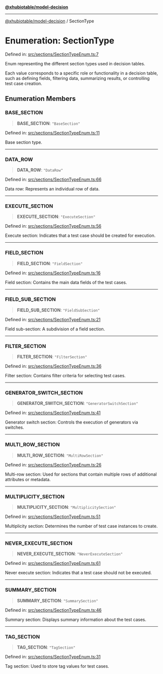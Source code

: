 [**@xhubiotable/model-decision**](../README.md)

***

[@xhubiotable/model-decision](../globals.md) / SectionType

# Enumeration: SectionType

Defined in: [src/sections/SectionTypeEnum.ts:7](https://github.com/xhubioTable/model-decision/blob/bb86cb17a9e3e1e8be81aea7d412ff6f096a060e/src/sections/SectionTypeEnum.ts#L7)

Enum representing the different section types used in decision tables.

Each value corresponds to a specific role or functionality in a decision table,
such as defining fields, filtering data, summarizing results, or controlling test case creation.

## Enumeration Members

### BASE\_SECTION

> **BASE\_SECTION**: `"BaseSection"`

Defined in: [src/sections/SectionTypeEnum.ts:11](https://github.com/xhubioTable/model-decision/blob/bb86cb17a9e3e1e8be81aea7d412ff6f096a060e/src/sections/SectionTypeEnum.ts#L11)

Base section type.

***

### DATA\_ROW

> **DATA\_ROW**: `"DataRow"`

Defined in: [src/sections/SectionTypeEnum.ts:66](https://github.com/xhubioTable/model-decision/blob/bb86cb17a9e3e1e8be81aea7d412ff6f096a060e/src/sections/SectionTypeEnum.ts#L66)

Data row: Represents an individual row of data.

***

### EXECUTE\_SECTION

> **EXECUTE\_SECTION**: `"ExecuteSection"`

Defined in: [src/sections/SectionTypeEnum.ts:56](https://github.com/xhubioTable/model-decision/blob/bb86cb17a9e3e1e8be81aea7d412ff6f096a060e/src/sections/SectionTypeEnum.ts#L56)

Execute section: Indicates that a test case should be created for execution.

***

### FIELD\_SECTION

> **FIELD\_SECTION**: `"FieldSection"`

Defined in: [src/sections/SectionTypeEnum.ts:16](https://github.com/xhubioTable/model-decision/blob/bb86cb17a9e3e1e8be81aea7d412ff6f096a060e/src/sections/SectionTypeEnum.ts#L16)

Field section: Contains the main data fields of the test cases.

***

### FIELD\_SUB\_SECTION

> **FIELD\_SUB\_SECTION**: `"FieldSubSection"`

Defined in: [src/sections/SectionTypeEnum.ts:21](https://github.com/xhubioTable/model-decision/blob/bb86cb17a9e3e1e8be81aea7d412ff6f096a060e/src/sections/SectionTypeEnum.ts#L21)

Field sub-section: A subdivision of a field section.

***

### FILTER\_SECTION

> **FILTER\_SECTION**: `"FilterSection"`

Defined in: [src/sections/SectionTypeEnum.ts:36](https://github.com/xhubioTable/model-decision/blob/bb86cb17a9e3e1e8be81aea7d412ff6f096a060e/src/sections/SectionTypeEnum.ts#L36)

Filter section: Contains filter criteria for selecting test cases.

***

### GENERATOR\_SWITCH\_SECTION

> **GENERATOR\_SWITCH\_SECTION**: `"GeneratorSwitchSection"`

Defined in: [src/sections/SectionTypeEnum.ts:41](https://github.com/xhubioTable/model-decision/blob/bb86cb17a9e3e1e8be81aea7d412ff6f096a060e/src/sections/SectionTypeEnum.ts#L41)

Generator switch section: Controls the execution of generators via switches.

***

### MULTI\_ROW\_SECTION

> **MULTI\_ROW\_SECTION**: `"MultiRowSection"`

Defined in: [src/sections/SectionTypeEnum.ts:26](https://github.com/xhubioTable/model-decision/blob/bb86cb17a9e3e1e8be81aea7d412ff6f096a060e/src/sections/SectionTypeEnum.ts#L26)

Multi-row section: Used for sections that contain multiple rows of additional attributes or metadata.

***

### MULTIPLICITY\_SECTION

> **MULTIPLICITY\_SECTION**: `"MultiplicitySection"`

Defined in: [src/sections/SectionTypeEnum.ts:51](https://github.com/xhubioTable/model-decision/blob/bb86cb17a9e3e1e8be81aea7d412ff6f096a060e/src/sections/SectionTypeEnum.ts#L51)

Multiplicity section: Determines the number of test case instances to create.

***

### NEVER\_EXECUTE\_SECTION

> **NEVER\_EXECUTE\_SECTION**: `"NeverExecuteSection"`

Defined in: [src/sections/SectionTypeEnum.ts:61](https://github.com/xhubioTable/model-decision/blob/bb86cb17a9e3e1e8be81aea7d412ff6f096a060e/src/sections/SectionTypeEnum.ts#L61)

Never execute section: Indicates that a test case should not be executed.

***

### SUMMARY\_SECTION

> **SUMMARY\_SECTION**: `"SummarySection"`

Defined in: [src/sections/SectionTypeEnum.ts:46](https://github.com/xhubioTable/model-decision/blob/bb86cb17a9e3e1e8be81aea7d412ff6f096a060e/src/sections/SectionTypeEnum.ts#L46)

Summary section: Displays summary information about the test cases.

***

### TAG\_SECTION

> **TAG\_SECTION**: `"TagSection"`

Defined in: [src/sections/SectionTypeEnum.ts:31](https://github.com/xhubioTable/model-decision/blob/bb86cb17a9e3e1e8be81aea7d412ff6f096a060e/src/sections/SectionTypeEnum.ts#L31)

Tag section: Used to store tag values for test cases.
